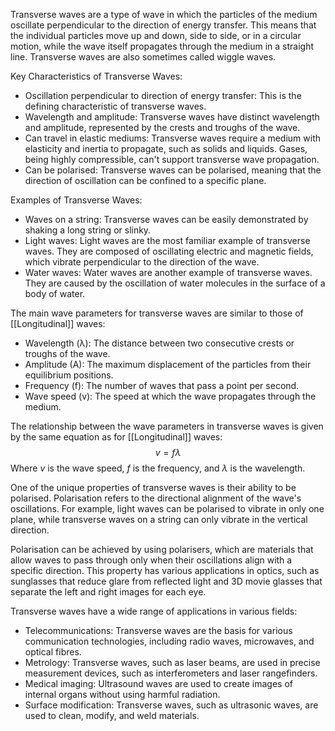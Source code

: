 Transverse waves are a type of wave in which the particles of the medium oscillate perpendicular to the direction of energy transfer. This means that the individual particles move up and down, side to side, or in a circular motion, while the wave itself propagates through the medium in a straight line. Transverse waves are also sometimes called wiggle waves.

Key Characteristics of Transverse Waves:
- Oscillation perpendicular to direction of energy transfer: This is the defining characteristic of transverse waves. 
- Wavelength and amplitude: Transverse waves have distinct wavelength and amplitude, represented by the crests and troughs of the wave.
- Can travel in elastic mediums: Transverse waves require a medium with elasticity and inertia to propagate, such as solids and liquids. Gases, being highly compressible, can't support transverse wave propagation.
- Can be polarised: Transverse waves can be polarised, meaning that the direction of oscillation can be confined to a specific plane.

Examples of Transverse Waves:
- Waves on a string: Transverse waves can be easily demonstrated by shaking a long string or slinky.
- Light waves: Light waves are the most familiar example of transverse waves. They are composed of oscillating electric and magnetic fields, which vibrate perpendicular to the direction of the wave.
- Water waves: Water waves are another example of transverse waves. They are caused by the oscillation of water molecules in the surface of a body of water.

The main wave parameters for transverse waves are similar to those of [[Longitudinal]] waves:
- Wavelength (λ): The distance between two consecutive crests or troughs of the wave.
- Amplitude (A): The maximum displacement of the particles from their equilibrium positions.
- Frequency (f): The number of waves that pass a point per second.
- Wave speed (v): The speed at which the wave propagates through the medium. 

The relationship between the wave parameters in transverse waves is given by the same equation as for [[Longitudinal]] waves:
$$v = f\lambda$$
Where $v$ is the wave speed, $f$ is the frequency, and $\lambda$ is the wavelength.

One of the unique properties of transverse waves is their ability to be polarised. Polarisation refers to the directional alignment of the wave's oscillations. For example, light waves can be polarised to vibrate in only one plane, while transverse waves on a string can only vibrate in the vertical direction.

Polarisation can be achieved by using polarisers, which are materials that allow waves to pass through only when their oscillations align with a specific direction. This property has various applications in optics, such as sunglasses that reduce glare from reflected light and 3D movie glasses that separate the left and right images for each eye.

Transverse waves have a wide range of applications in various fields:
- Telecommunications: Transverse waves are the basis for various communication technologies, including radio waves, microwaves, and optical fibres.
- Metrology: Transverse waves, such as laser beams, are used in precise measurement devices, such as interferometers and laser rangefinders.
- Medical imaging: Ultrasound waves are used to create images of internal organs without using harmful radiation.
- Surface modification: Transverse waves, such as ultrasonic waves, are used to clean, modify, and weld materials.